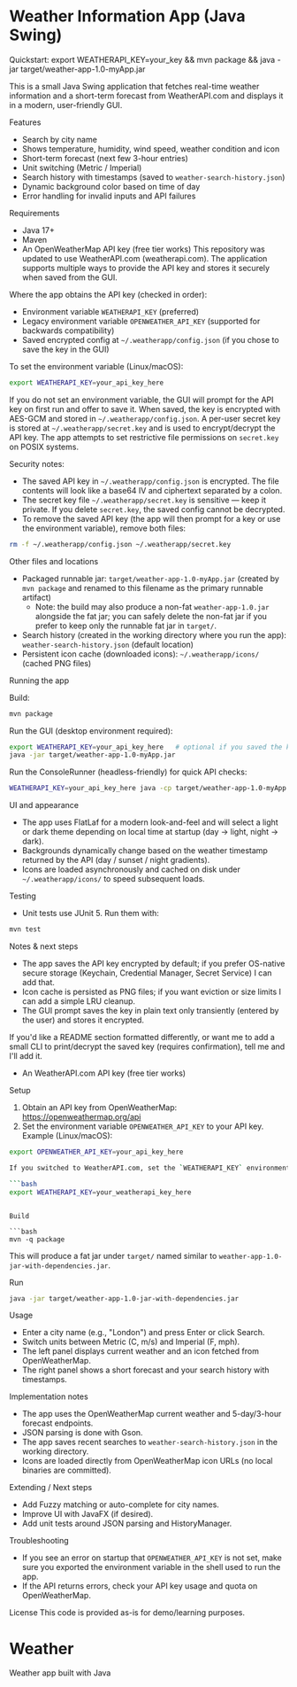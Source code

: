 # Weather Information App (Java Swing)

Quickstart: export WEATHERAPI_KEY=your_key && mvn package && java -jar target/weather-app-1.0-myApp.jar

This is a small Java Swing application that fetches real-time weather information and a short-term forecast from WeatherAPI.com and displays it in a modern, user-friendly GUI.

Features
- Search by city name
- Shows temperature, humidity, wind speed, weather condition and icon
- Short-term forecast (next few 3-hour entries)
- Unit switching (Metric / Imperial)
- Search history with timestamps (saved to `weather-search-history.json`)
- Dynamic background color based on time of day
- Error handling for invalid inputs and API failures

Requirements
- Java 17+
- Maven
- An OpenWeatherMap API key (free tier works)
This repository was updated to use WeatherAPI.com (weatherapi.com). The application supports multiple ways to provide the API key and stores it securely when saved from the GUI.

Where the app obtains the API key (checked in order):

- Environment variable `WEATHERAPI_KEY` (preferred)
- Legacy environment variable `OPENWEATHER_API_KEY` (supported for backwards compatibility)
- Saved encrypted config at `~/.weatherapp/config.json` (if you chose to save the key in the GUI)

To set the environment variable (Linux/macOS):

```bash
export WEATHERAPI_KEY=your_api_key_here
```

If you do not set an environment variable, the GUI will prompt for the API key on first run and offer to save it. When saved, the key is encrypted with AES-GCM and stored in `~/.weatherapp/config.json`. A per-user secret key is stored at `~/.weatherapp/secret.key` and is used to encrypt/decrypt the API key. The app attempts to set restrictive file permissions on `secret.key` on POSIX systems.

Security notes:

- The saved API key in `~/.weatherapp/config.json` is encrypted. The file contents will look like a base64 IV and ciphertext separated by a colon.
- The secret key file `~/.weatherapp/secret.key` is sensitive — keep it private. If you delete `secret.key`, the saved config cannot be decrypted.
- To remove the saved API key (the app will then prompt for a key or use the environment variable), remove both files:

```bash
rm -f ~/.weatherapp/config.json ~/.weatherapp/secret.key
```

Other files and locations

- Packaged runnable jar: `target/weather-app-1.0-myApp.jar` (created by `mvn package` and renamed to this filename as the primary runnable artifact)
	- Note: the build may also produce a non-fat `weather-app-1.0.jar` alongside the fat jar; you can safely delete the non-fat jar if you prefer to keep only the runnable fat jar in `target/`.
- Search history (created in the working directory where you run the app): `weather-search-history.json` (default location)
- Persistent icon cache (downloaded icons): `~/.weatherapp/icons/` (cached PNG files)

Running the app

Build:

```bash
mvn package
```

Run the GUI (desktop environment required):

```bash
export WEATHERAPI_KEY=your_api_key_here   # optional if you saved the key
java -jar target/weather-app-1.0-myApp.jar
```

Run the ConsoleRunner (headless-friendly) for quick API checks:

```bash
WEATHERAPI_KEY=your_api_key_here java -cp target/weather-app-1.0-myApp.jar com.weatherapp.ConsoleRunner London metric
```

UI and appearance

- The app uses FlatLaf for a modern look-and-feel and will select a light or dark theme depending on local time at startup (day → light, night → dark).
- Backgrounds dynamically change based on the weather timestamp returned by the API (day / sunset / night gradients).
- Icons are loaded asynchronously and cached on disk under `~/.weatherapp/icons/` to speed subsequent loads.

Testing

- Unit tests use JUnit 5. Run them with:

```bash
mvn test
```

Notes & next steps

- The app saves the API key encrypted by default; if you prefer OS-native secure storage (Keychain, Credential Manager, Secret Service) I can add that.
- Icon cache is persisted as PNG files; if you want eviction or size limits I can add a simple LRU cleanup.
- The GUI prompt saves the key in plain text only transiently (entered by the user) and stores it encrypted.

If you'd like a README section formatted differently, or want me to add a small CLI to print/decrypt the saved key (requires confirmation), tell me and I'll add it.

- An WeatherAPI.com API key (free tier works)

Setup
1. Obtain an API key from OpenWeatherMap: https://openweathermap.org/api
2. Set the environment variable `OPENWEATHER_API_KEY` to your API key. Example (Linux/macOS):

```bash
export OPENWEATHER_API_KEY=your_api_key_here

If you switched to WeatherAPI.com, set the `WEATHERAPI_KEY` environment variable instead (or `OPENWEATHER_API_KEY` will still be accepted as a legacy name):

```bash
export WEATHERAPI_KEY=your_weatherapi_key_here
```
```

Build

```bash
mvn -q package
```

This will produce a fat jar under `target/` named similar to `weather-app-1.0-jar-with-dependencies.jar`.

Run

```bash
java -jar target/weather-app-1.0-jar-with-dependencies.jar
```

Usage
- Enter a city name (e.g., "London") and press Enter or click Search.
- Switch units between Metric (C, m/s) and Imperial (F, mph).
- The left panel displays current weather and an icon fetched from OpenWeatherMap.
- The right panel shows a short forecast and your search history with timestamps.

Implementation notes
- The app uses the OpenWeatherMap current weather and 5-day/3-hour forecast endpoints.
- JSON parsing is done with Gson.
- The app saves recent searches to `weather-search-history.json` in the working directory.
- Icons are loaded directly from OpenWeatherMap icon URLs (no local binaries are committed).

Extending / Next steps
- Add Fuzzy matching or auto-complete for city names.
- Improve UI with JavaFX (if desired).
- Add unit tests around JSON parsing and HistoryManager.

Troubleshooting
- If you see an error on startup that `OPENWEATHER_API_KEY` is not set, make sure you exported the environment variable in the shell used to run the app.
- If the API returns errors, check your API key usage and quota on OpenWeatherMap.

License
This code is provided as-is for demo/learning purposes.
# Weather
Weather app built with Java
